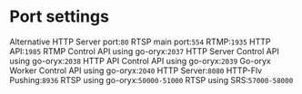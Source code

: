 # Port settings 
 
Alternative HTTP Server port:`80` 
RTSP main port:`554` 
RTMP:`1935` 
HTTP API:`1985` 
RTMP Control API using go-oryx:`2037` 
HTTP Server Control API using go-oryx:`2038` 
HTTP API Control API using go-oryx:`2039` 
Go-oryx Worker Control API using go-oryx:`2040`
HTTP Server:`8080`
HTTP-Flv Pushing:`8936`
RTSP using go-oryx:`50000-51000`
RTSP using SRS:`57000-58000`
